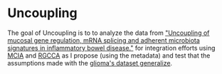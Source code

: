 # Uncoupling

<!-- badges: start -->

<!-- badges: end -->

The goal of Uncoupling is to to analyze the data from ["Uncoupling of mucosal gene regulation, mRNA splicing and adherent microbiota signatures in inflammatory bowel disease."](https://doi.org/10.1136/gutjnl-2016-311651) for integration efforts using [MCIA](https://bioconductor.org/packages/omicade4 "Function on omicade4") and [RGCCA](https://llrs.github.io/RGCCA/ "My modified version of RGCCA") as I propose (using the metadata) and test that the assumptions made with the [glioma's dataset generalize](https://github.com/llrs/sgcca_hyperparameters/).
